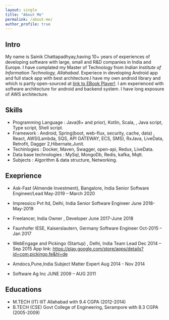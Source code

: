 ```yaml
---
layout: single
title: "About Me"
permalink: /about-me/
author_profile: true
---
```


## **Intro** 
My name is Sainik Chattapadhyay,having 10+ years of experiences of developing software with large, small and R&D companies in India and Europe. I have complated my Master of Technology from *Indian Institute of Information Technology, Allahabad*. Experiece in developing Android app and full stack app with best architecture.I have my own android library and which is partly open-sourced at [link to EBook Player!](https://github.com/sainik-developer/ebook_Player). I am experienced with software architecture for android and backend system. I have long exposure of AWS architecture. 

## Skills 
 * Programming Language : Java(8+ and prior), Kotlin, Scala, , Java script, Type script, Shell script.
 * Framework : Android, Spring(boot, web-flux, security, cache, data) , React, AWS(Lambda, SQS, API GATEWAY, ECS, SMS), RxJava, LiveData, Retrofit, Dagger 2,Hibernate,Junit. 
 * Techinlogies : Docker, Maven, Swagger, open-api, Redux, LiveData.
 * Data base technologies :  MySql, MongoDb, Redis, kafka, Mqtt.
 * Subjects : Algorithm & data structure, Networking.

## Exeprience
 * Ask-Fast (Almende Investment), Bangalore, India
   Senior Software Engineer/Lead
   May-2019 – March 2020

 * Impressico Pvt ltd, Delhi, India
   Senior Software Engineer
   June 2018-May-2019

 * Freelancer, India
   Owner , Developer
   June 2017-June 2018

 * Faunhofer IESE, Kaiserslautern, Germany
   Software Engineer
   Oct-2015 – Jan 2017

 * WebEngage and Pickingo (Startup) , Delhi, India Team Lead
   Dec 2014 – Sep 2015
   App link: https://play.google.com/store/apps/details?id=com.pickingo.fe&hl=de

 * Amdocs,Pune,India
   Subject Matter Expert Aug 2014 - Nov 2014

 * Software Ag Inc
   JUNE 2009 – AUG 2011

## Educations

 * M.TECH (IT) IIIT Allahabad  with 9.4 CGPA (2012-2014) 
 * B.TECH (CSE)  Govt College of Engineering, Serampore with 8.3 CGPA (2005-2009)
